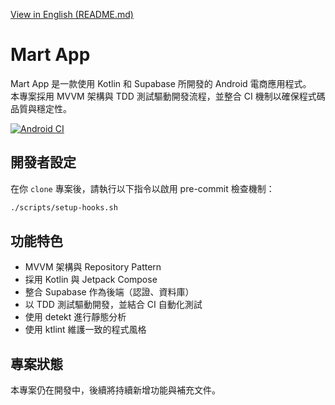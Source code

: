 [View in English (README.md)](./README.md)

# Mart App
Mart App 是一款使用 Kotlin 和 Supabase 所開發的 Android 電商應用程式。  
本專案採用 MVVM 架構與 TDD 測試驅動開發流程，並整合 CI 機制以確保程式碼品質與穩定性。

[![Android CI](https://github.com/yii016999/mart-app/actions/workflows/android-ci.yml/badge.svg)](https://github.com/yii016999/mart-app/actions)

## 開發者設定
在你 `clone` 專案後，請執行以下指令以啟用 pre-commit 檢查機制：

```bash
./scripts/setup-hooks.sh
```

## 功能特色
- MVVM 架構與 Repository Pattern
- 採用 Kotlin 與 Jetpack Compose
- 整合 Supabase 作為後端（認證、資料庫）
- 以 TDD 測試驅動開發，並結合 CI 自動化測試
- 使用 detekt 進行靜態分析
- 使用 ktlint 維護一致的程式風格

## 專案狀態
本專案仍在開發中，後續將持續新增功能與補充文件。